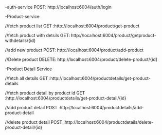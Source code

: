 

-auth-service
POST: http://localhost:6004/auth/login

-Product-service

//fetch product list
GET :http://localhost:6004/product/get-product

//fetch product with detsils
GET: http://localhost:6004/product/getproduct-withdetails/{id}

//add new product
POST: http://localhost:6004/product/add-product

//Delete product
DELETE: http://localhost:6004/product/delete-product/{id}

-Product Detail Service

//fetch all detsils
GET :http://localhost:6004/productdetails/get-product-details

//fetch product detail by product id
GET :http://localhost:6004/productdetails/get-product-detail/{id}

//add product detail
POST :http://localhost:6004/productdetails/add-product-detail

//delete product detail
POST :http://localhost:6004/productdetails/delete-product-detail/{id}
